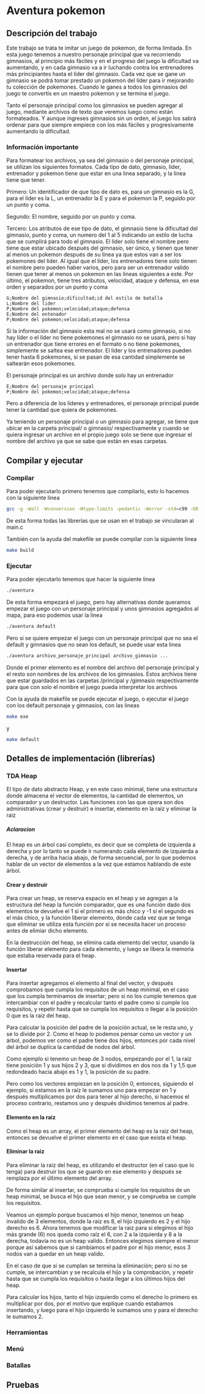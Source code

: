 # Aventura pokemon 

## Descripción del trabajo

Este trabajo se trata te imitar un juego de pokemon, de forma limitada. En esta juego tenemos a nuestro personaje principal que va recorriendo gimnasios, al principio más fáciles y en el progreso del juego la dificultad va aumentando, y en cada gimnasio va a ir luchando contra los entrenadores más principiantes hasta el líder del gimnasio. Cada vez que se gane un gimnasio se podrá tomar prestado un pokemon del líder para ir mejorando tu colección de pokemones. Cuando le ganes a todos los gimnasios del juego te convertís en un maestro pokemon y se termina el juego.

Tanto el personaje principal como los gimnasios se pueden agregar al juego, mediante archivos de texto que veremos luego como están formateados. Y aunque ingreses gimnasios sin un orden, el juego los sabrá ordenar para que siempre empiece con los más fáciles y progresivamente aumentando la dificultad.

### Información importante

Para formatear los archivos, ya sea del gimnasio o del personaje principal, se utilizan los siguientes formatos. Cada tipo de dato, gimnasio, líder, entrenador y pokemon tiene que estar en una linea separado, y la linea tiene que tener.

Primero: Un identificador de que tipo de dato es, para un gimnasio es la G, para el líder es la L, un entrenador la E y para el pokemon la P, seguido por un punto y coma.

Segundo: El nombre, seguido por un punto y coma.

Tercero: Los atributos de ese tipo de dato, el gimnasio tiene la  dificultad del gimnasio, punto y coma, un numero del 1 al 5 indicando un estilo de lucha que se cumplirá para todo el gimnasio. El líder solo tiene el nombre pero tiene que estar ubicado después del gimnasio, ser único, y tienen que tener al menos un pokemon después de su línea ya que estos van a ser los pokemones del líder. Al igual que el líder, los entrenadores tiene solo tienen el nombre pero pueden haber varios, pero para ser un entrenador valido tienen que tener al menos un pokemon en las líneas siguientes a este. Por último, el pokemon, tiene tres atributos, velocidad, ataque y defensa, en ese orden y separados por un punto y coma

```
G;Nombre del gimnasio;dificultad;id del estilo de batalla
L;Nombre del lider
P;Nombre del pokemon;velocidad;ataque;defensa
E;Nombre del entenador
P;Nombre del pokemon;velocidad;ataque;defensa
```

Si la información del gimnasio esta mal no se usará como gimnasio, si no hay líder o el líder no tiene pokemones el gimnasio no se usará, pero si hay un entrenador que tiene errores en el formato o no tiene pokemones, simplemente se saltea ese entrenador. El líder y los entrenadores pueden tener hasta 6 pokemones, si se pasan de esa cantidad simplemente se saltearán esos pokemones.

El personaje principal es un archivo donde solo hay un entrenador

```
E;Nombre del personaje principal
P;Nombre del pokemon;velocidad;ataque;defensa
```

Pero a diferencia de los líderes y entrenadores, el personaje principal puede tener la cantidad que quiera de pokemones.

Ya teniendo un personaje principal o un gimnasio para agregar, se tiene que ubicar en la carpeta principal/ o gimnasio/ respectivamente y cuando se quiera ingresar un archivo en el propio juego solo se tiene que ingresar el nombre del archivo ya que se sabe que están en esas carpetas.

## Compilar y ejecutar

### Compilar
Para poder ejecutarlo primero tenemos que compilarlo, esto lo hacemos con la siguiente linea
``` bash
gcc -g -Wall -Wconversion -Wtype-limits -pedantic -Werror -std=c99 -O0 librerias/*.c main.c -o aventura 
```
De esta forma todas las librerías que se usan en el trabajo se vincularan al main.c 

También con la ayuda del makefile se puede compilar con la siguiente linea
``` bash
make build
```

### Ejecutar
Para poder ejecutarlo tenemos que hacer la siguiente linea
``` bash
./aventura
```
De esta forma empezará el juego, pero hay alternativas donde queramos empezar el juego con un personaje principal y unos gimnasios agregados al mapa, para eso podemos usar la linea
``` bash
./aventura default
```
Pero si se quiere empezar el juego con un personaje principal que no sea el default y gimnasios que no sean los default, se puede usar esta linea
``` bash
./aventura archivo_personaje_principal archivo_gimnasio ...
```
Donde el primer elemento es el nombre del archivo del personaje principal y el resto son nombres de los archivos de los gimnasios. Estos archivos tiene que estar guardados en las carpetas /principal y /gimnasio respectivamente para que con solo el nombre el juego pueda interpretar los archivos

Con la ayuda de makefile se puede ejecutar el juego, o ejecutar el juego con los default personaje y gimnasios, con las lineas
``` bash
make exe
```
y 
``` bash
make default
```

## Detalles de implementación (librerías)

### TDA Heap
El tipo de dato abstracto Heap, y en este caso mínimal, tiene una estructura donde almacena el vector de elementos, la cantidad de elementos, un comparador y un destructor. Las funciones con las que opera son dos administrativas (crear y destruir) e insertar, elemento en la raiz y eliminar la raiz

##### Aclaracion
El heap es un árbol casi completo, es decir que se completa de izquierda a derecha y por lo tanto se puede ir numerando cada elemento de izquierda a derecha, y de arriba hacia abajo, de forma secuencial, por lo que podemos hablar de un vector de elementos a la vez que estamos hablando de este árbol.

#### Crear y destruir
Para crear un heap, se reserva espacio en el heap y se agregan a la estructura del heap la función comparador, que es una función dado dos elementos te devuelve el 1 si el primero es más chico y -1 si el segundo es el más chico, y la función liberar elemento, donde cada vez que se tenga que eliminar se utiliza esta función por si se necesita hacer un proceso antes de elimiar dicho elemento.

En la destrucción del heap, se elimina cada elemento del vector, usando la función liberar elemento para cada elemento, y luego se libera la memoria que estaba reservada para el heap.

#### Insertar
Para insertar agregamos el elemento al final del vector, y después comprobamos que cumpla los requisitos de un heap minimal, en el caso que los cumpla terminamos de insertar; pero si no los cumple tenemos que intercambiar con el padre y recalcular tanto el padre como si cumple los requisitos, y repetir hasta que se cumpla los requisitos o llegar a la posición 0 que es la raiz del heap.

Para calcular la posición del padre de la posición actual, se le resta uno, y se lo divide por 2. Como el heap lo podemos pensar como un vector y un árbol, podemos ver como el padre tiene dos hijos, entonces por cada nivel del árbol se duplica la cantidad de nodos del árbol.

Como ejemplo si tenemo un heap de 3 nodos, empezando por el 1, la raíz tiene posición 1 y sus hijos 2 y 3, que si dividimos en dos nos da 1 y 1,5 que redondeado hacia abajo es 1 y 1, la posición de su padre.

Pero como los vectores empiezan en la posición 0, entonces, siguiendo el ejemplo, si estamos en la raíz le sumamos uno para empezar en 1 y después multiplicamos por dos para tener al hijo derecho, si hacemos el proceso contrario, restamos uno y después dividimos tenemos al padre.

#### Elemento en la raiz
Como el heap es un array, el primer elemento del heap es la raiz del heap, entonces se devuelve el primer elemento en el caso que exista el heap.

#### Eliminar la raiz
Para eliminar la raiz del heap, es utilizando el destructor (en el caso que lo tenga) para destruir los que se guardo en ese elemento y después se remplaza por el último elemento del array.

De forma similar al insertar, se comprueba si cumple los requisitos de un heap minimal, se busca el hijo que sean menor, y se comprueba se cumple los requisitos.

Veamos un ejemplo porque buscamos el hijo menor, tenemos un heap invalido de 3 elementos, donde la raiz es 8, el hijo izquierdo es 2 y el hijo derecho es 6. Ahora tenemos que modificar la raiz para si elegimos el hijo más grande (6) nos queda como raíz el 6, con 2 a la izquierda y 8 a la derecha, todavía no es un heap valido. Entonces elegimos siempre el menor porque así sabemos que si cambiamos el padre por el hijo menor, esos 3 nodos van a quedar en un heap valido.

En el caso de que si se cumplan se termina la eliminación; pero si no se cumple, se intercambian y se recalcula el hijo y la comprobación, y repetir hasta que se cumpla los requisitos o hasta llegar a los últimos hijos del heap.

Para calcular los hijos, tanto el hijo izquierdo como el derecho lo primero es multiplicar por dos, por el motivo que explique cuando estabamos insertando, y luego para el hijo izquierdo le sumamos uno y para el derecho le sumamos 2.

### Herramientas

### Menú

### Batallas

## Pruebas

